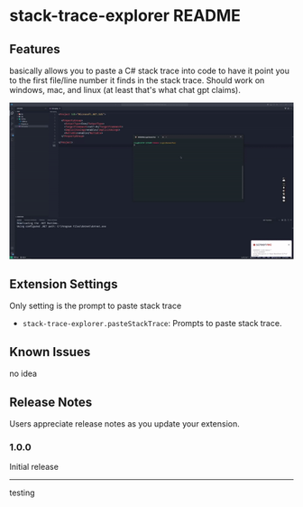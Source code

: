 # stack-trace-explorer README

## Features

basically allows you to paste a C# stack trace into code to have it point you to the first file/line number it finds in the stack trace. Should work on windows, mac, and linux (at least that's what chat gpt claims).

![images/feature.gif](https://github.com/claytonweaver/stack-trace-explorer/blob/main/images/feature.gif?raw=true)

## Extension Settings

Only setting is the prompt to paste stack trace

- `stack-trace-explorer.pasteStackTrace`: Prompts to paste stack trace.

## Known Issues

no idea

## Release Notes

Users appreciate release notes as you update your extension.

### 1.0.0

Initial release

---

testing

